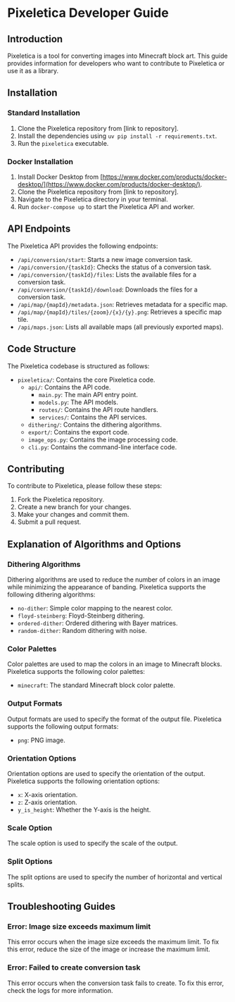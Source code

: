 # Pixeletica Developer Guide

## Introduction

Pixeletica is a tool for converting images into Minecraft block art. This guide provides information for developers who want to contribute to Pixeletica or use it as a library.

## Installation

### Standard Installation

1. Clone the Pixeletica repository from [link to repository].
2. Install the dependencies using `uv pip install -r requirements.txt`.
3. Run the `pixeletica` executable.

### Docker Installation

1. Install Docker Desktop from [https://www.docker.com/products/docker-desktop/](https://www.docker.com/products/docker-desktop/).
2. Clone the Pixeletica repository from [link to repository].
3. Navigate to the Pixeletica directory in your terminal.
4. Run `docker-compose up` to start the Pixeletica API and worker.

## API Endpoints

The Pixeletica API provides the following endpoints:

* `/api/conversion/start`: Starts a new image conversion task.
* `/api/conversion/{taskId}`: Checks the status of a conversion task.
* `/api/conversion/{taskId}/files`: Lists the available files for a conversion task.
* `/api/conversion/{taskId}/download`: Downloads the files for a conversion task.
* `/api/map/{mapId}/metadata.json`: Retrieves metadata for a specific map.
* `/api/map/{mapId}/tiles/{zoom}/{x}/{y}.png`: Retrieves a specific map tile.
* `/api/maps.json`: Lists all available maps (all previously exported maps).

## Code Structure

The Pixeletica codebase is structured as follows:

* `pixeletica/`: Contains the core Pixeletica code.
  * `api/`: Contains the API code.
    * `main.py`: The main API entry point.
    * `models.py`: The API models.
    * `routes/`: Contains the API route handlers.
    * `services/`: Contains the API services.
  * `dithering/`: Contains the dithering algorithms.
  * `export/`: Contains the export code.
  * `image_ops.py`: Contains the image processing code.
  * `cli.py`: Contains the command-line interface code.

## Contributing

To contribute to Pixeletica, please follow these steps:

1. Fork the Pixeletica repository.
2. Create a new branch for your changes.
3. Make your changes and commit them.
4. Submit a pull request.

## Explanation of Algorithms and Options

### Dithering Algorithms

Dithering algorithms are used to reduce the number of colors in an image while minimizing the appearance of banding. Pixeletica supports the following dithering algorithms:

* `no-dither`: Simple color mapping to the nearest color.
* `floyd-steinberg`: Floyd-Steinberg dithering.
* `ordered-dither`: Ordered dithering with Bayer matrices.
* `random-dither`: Random dithering with noise.

### Color Palettes

Color palettes are used to map the colors in an image to Minecraft blocks. Pixeletica supports the following color palettes:

* `minecraft`: The standard Minecraft block color palette.

### Output Formats

Output formats are used to specify the format of the output file. Pixeletica supports the following output formats:

* `png`: PNG image.

### Orientation Options

Orientation options are used to specify the orientation of the output. Pixeletica supports the following orientation options:

* `x`: X-axis orientation.
* `z`: Z-axis orientation.
* `y_is_height`: Whether the Y-axis is the height.

### Scale Option

The scale option is used to specify the scale of the output.

### Split Options

The split options are used to specify the number of horizontal and vertical splits.

## Troubleshooting Guides

### Error: Image size exceeds maximum limit

This error occurs when the image size exceeds the maximum limit. To fix this error, reduce the size of the image or increase the maximum limit.

### Error: Failed to create conversion task

This error occurs when the conversion task fails to create. To fix this error, check the logs for more information.
